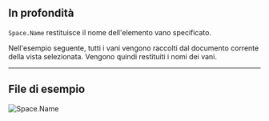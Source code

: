 ## In profondità
`Space.Name` restituisce il nome dell'elemento vano specificato.

Nell'esempio seguente, tutti i vani vengono raccolti dal documento corrente della vista selezionata. Vengono quindi restituiti i nomi dei vani.
___
## File di esempio

![Space.Name](./Revit.Elements.Space.Name_img.jpg)
